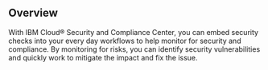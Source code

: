 ## Overview

With IBM Cloud® Security and Compliance Center, you can embed security checks into
your every day workflows to help monitor for security and compliance. By monitoring for
risks, you can identify security vulnerabilities and quickly work to mitigate the impact and
fix the issue.